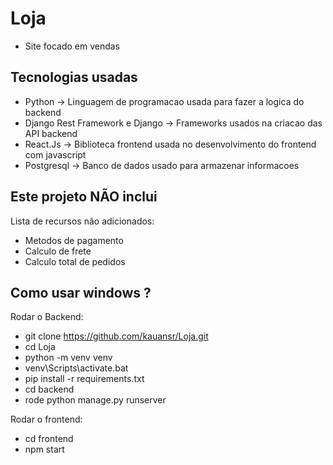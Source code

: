 # Loja
- Site focado em vendas

## Tecnologias usadas
- Python -> Linguagem de programacao usada para fazer a logica do backend
- Django Rest Framework e Django -> Frameworks usados na criacao das API backend
- React.Js -> Biblioteca frontend usada no desenvolvimento do frontend com javascript
- Postgresql -> Banco de dados usado para armazenar informacoes

## Este projeto NÃO inclui
Lista de recursos não adicionados:

- Metodos de pagamento
- Calculo de frete
- Calculo total de pedidos


## Como usar windows ?
Rodar o Backend:
- git clone https://github.com/kauansr/Loja.git
- cd Loja
- python -m venv venv
- venv\Scripts\activate.bat
- pip install -r requirements.txt
- cd backend
- rode python manage.py runserver

Rodar o frontend:
- cd frontend
- npm start
